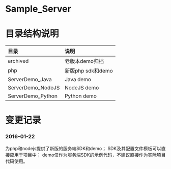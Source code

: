 Sample_Server
=============

目录结构说明
=====

| 目录 | 说明 |
| :----- | :----- |
| archived | 老版本demo归档 |
| php | 新版php sdk和demo |
| ServerDemo_Java | Java demo |
| ServerDemo_NodeJS | NodeJS demo |
| ServerDemo_Python | Python demo |

变更记录
=====

### 2016-01-22
为php和nodejs提供了新版的服务端SDK和demo；
SDK及其配置文件模板可以直接应用于项目中；
demo仅作为服务端SDK的示例代码，不建议直接作为实际项目代码使用。

